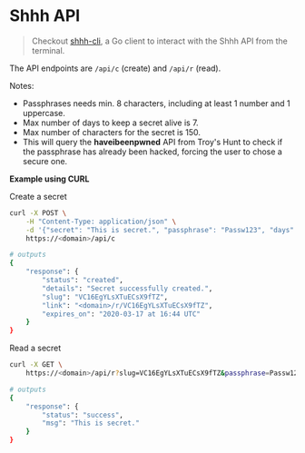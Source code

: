 # Shhh API

> Checkout [shhh-cli](https://github.com/smallwat3r/shhh-cli), a Go 
client to interact with the Shhh API from the terminal.  

The API endpoints are `/api/c` (create) and `/api/r` (read).  

Notes: 
* Passphrases needs min. 8 characters, including at least 1 number 
and 1 uppercase.  
* Max number of days to keep a secret alive is 7.  
* Max number of characters for the secret is 150.  
* This will query the **haveibeenpwned** API from Troy's Hunt to
check if the passphrase has already been hacked, forcing the user
to chose a secure one.  

**Example using CURL**  

Create a secret  
```sh 
curl -X POST \
    -H "Content-Type: application/json" \
    -d '{"secret": "This is secret.", "passphrase": "Passw123", "days": 3}' \
    https://<domain>/api/c

# outputs
{
    "response": {
        "status": "created",
        "details": "Secret successfully created.",
        "slug": "VC16EgYLsXTuECsX9fTZ",
        "link": "<domain>/r/VC16EgYLsXTuECsX9fTZ",
        "expires_on": "2020-03-17 at 16:44 UTC"
    }
}
```

Read a secret  
```sh
curl -X GET \
    https://<domain>/api/r?slug=VC16EgYLsXTuECsX9fTZ&passphrase=Passw123

# outputs
{
    "response": {
        "status": "success",
        "msg": "This is secret."
    }
}
```

